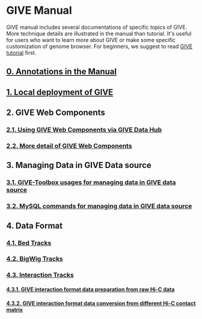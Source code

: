 # GIVE Manual

GIVE manual includes several documentations of specific topics of GIVE. More technique details are illustrated in the manual than tutorial. It's useful for users who want to learn more about GIVE or make some specific customization of genome browser. For beginners, we suggest to read [GIVE tutorial](../tutorials/Readme.md) first.    


## [0. Annotations in the Manual](0-annotation.md)
## [1. Local deployment of GIVE](1-Local_deployment_of_GIVE.md)
## 2. GIVE Web Components
### [2.1.  Using GIVE Web Components via GIVE Data Hub](2.1-GIVE-Hub.md)
### [2.2.  More detail of GIVE Web Components](2.2-webComponents.md)
## 3. Managing Data in GIVE Data source
### [3.1. GIVE-Toolbox usages for managing data in GIVE data source](3.1-GIVE-Toolbox-usages.md)
### [3.2. MySQL commands for managing data in GIVE data source](3.2-dataSource.md)
## 4. Data Format
### [4.1. Bed Tracks](4.1-bed.md)
### [4.2. BigWig Tracks](4.2-bigwig.md)
### [4.3. Interaction Tracks](4.3-interaction.md)
#### [4.3.1. GIVE interaction format data preparation from raw Hi-C data](4.3.1-HiCtool.md)
#### [4.3.2. GIVE interaction format data conversion from different Hi-C contact matrix](4.3.2-HiC-conversion.md)
